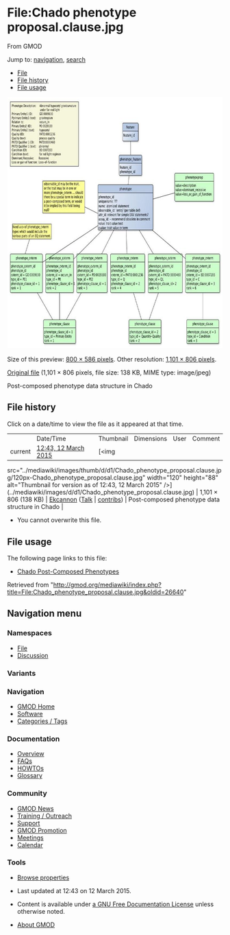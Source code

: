 <div id="mw-page-base" class="noprint">

</div>

<div id="mw-head-base" class="noprint">

</div>

<div id="content" class="mw-body" role="main">

<span id="top"></span>

<div id="mw-js-message" style="display:none;">

</div>



# <span dir="auto">File:Chado phenotype proposal.clause.jpg</span>

<div id="bodyContent">

<div id="siteSub">

From GMOD

</div>

<div id="contentSub">

</div>

<div id="jump-to-nav" class="mw-jump">

Jump to: [navigation](#mw-navigation), [search](#p-search)

</div>

<div id="mw-content-text">

- [File](#file)
- [File history](#filehistory)
- [File usage](#filelinks)

<div id="file" class="fullImageLink">

[<img
src="../mediawiki/images/thumb/d/d1/Chado_phenotype_proposal.clause.jpg/800px-Chado_phenotype_proposal.clause.jpg"
srcset="../mediawiki/images/d/d1/Chado_phenotype_proposal.clause.jpg 1.5x, ../mediawiki/images/d/d1/Chado_phenotype_proposal.clause.jpg 2x"
width="800" height="586"
alt="File:Chado phenotype proposal.clause.jpg" />](../mediawiki/images/d/d1/Chado_phenotype_proposal.clause.jpg)

<div class="mw-filepage-resolutioninfo">

Size of this preview: <a
href="../mediawiki/images/thumb/d/d1/Chado_phenotype_proposal.clause.jpg/800px-Chado_phenotype_proposal.clause.jpg"
class="mw-thumbnail-link">800 × 586 pixels</a>.
<span class="mw-filepage-other-resolutions">Other resolution:
<a href="../mediawiki/images/d/d1/Chado_phenotype_proposal.clause.jpg"
class="mw-thumbnail-link">1,101 × 806 pixels</a>.</span>

</div>

</div>

<div class="fullMedia">

<a href="../mediawiki/images/d/d1/Chado_phenotype_proposal.clause.jpg"
class="internal" title="Chado phenotype proposal.clause.jpg">Original
file</a> ‎<span class="fileInfo">(1,101 × 806 pixels, file size: 138 KB,
MIME type: image/jpeg)</span>

</div>

<div id="mw-imagepage-content" class="mw-content-ltr" lang="en"
dir="ltr">

Post-composed phenotype data structure in Chado

</div>

## File history

<div id="mw-imagepage-section-filehistory">

Click on a date/time to view the file as it appeared at that time.

|  |  |  |  |  |  |
|----|----|----|----|----|----|
|  | Date/Time | Thumbnail | Dimensions | User | Comment |
| current | [12:43, 12 March 2015](../mediawiki/images/d/d1/Chado_phenotype_proposal.clause.jpg) | [<img
src="../mediawiki/images/thumb/d/d1/Chado_phenotype_proposal.clause.jpg/120px-Chado_phenotype_proposal.clause.jpg"
width="120" height="88"
alt="Thumbnail for version as of 12:43, 12 March 2015" />](../mediawiki/images/d/d1/Chado_phenotype_proposal.clause.jpg) | 1,101 × 806 <span style="white-space: nowrap;">(138 KB)</span> | <a
href="http://gmod.org/mediawiki/index.php?title=User:Ekcannon&amp;action=edit&amp;redlink=1"
class="new mw-userlink"
title="User:Ekcannon (page does not exist)">Ekcannon</a> <span style="white-space: nowrap;"> <span class="mw-usertoollinks">(<a
href="http://gmod.org/mediawiki/index.php?title=User_talk:Ekcannon&amp;action=edit&amp;redlink=1"
class="new" title="User talk:Ekcannon (page does not exist)">Talk</a> \| [contribs](Special:Contributions/Ekcannon "Special:Contributions/Ekcannon"))</span></span> | Post-composed phenotype data structure in Chado |

</div>

- <span id="mw-imagepage-upload-disallowed">You cannot overwrite this
  file.</span>

## File usage

<div id="mw-imagepage-section-linkstoimage">

The following page links to this file:

- [Chado Post-Composed
  Phenotypes](Chado_Post-Composed_Phenotypes "Chado Post-Composed Phenotypes")

</div>

</div>

<div class="printfooter">

Retrieved from
"<http://gmod.org/mediawiki/index.php?title=File:Chado_phenotype_proposal.clause.jpg&oldid=26640>"

</div>

<div id="catlinks" class="catlinks catlinks-allhidden">

</div>

<div class="visualClear">

</div>

</div>

</div>

<div id="mw-navigation">

## Navigation menu

<div id="mw-head">



<div id="left-navigation">

<div id="p-namespaces" class="vectorTabs" role="navigation"
aria-labelledby="p-namespaces-label">

### Namespaces

- <span id="ca-nstab-image"><a href="File:Chado_phenotype_proposal.clause.jpg" accesskey="c"
  title="View the file page [c]">File</a></span>
- <span id="ca-talk"><a
  href="http://gmod.org/mediawiki/index.php?title=File_talk:Chado_phenotype_proposal.clause.jpg&amp;action=edit&amp;redlink=1"
  accesskey="t"
  title="Discussion about the content page [t]">Discussion</a></span>

</div>

<div id="p-variants" class="vectorMenu emptyPortlet" role="navigation"
aria-labelledby="p-variants-label">

### 

### Variants[](#)

<div class="menu">

</div>

</div>

</div>





</div>

</div>

</div>

<div id="mw-panel">

<div id="p-logo" role="banner">

<a href="Main_Page"
style="background-image: url(../images/GMOD-cogs.png);"
title="Visit the main page"></a>

</div>

<div id="p-Navigation" class="portal" role="navigation"
aria-labelledby="p-Navigation-label">

### Navigation

<div class="body">

- <span id="n-GMOD-Home">[GMOD Home](Main_Page)</span>
- <span id="n-Software">[Software](GMOD_Components)</span>
- <span id="n-Categories-.2F-Tags">[Categories /
  Tags](Categories)</span>

</div>

</div>

<div id="p-Documentation" class="portal" role="navigation"
aria-labelledby="p-Documentation-label">

### Documentation

<div class="body">

- <span id="n-Overview">[Overview](Overview)</span>
- <span id="n-FAQs">[FAQs](Category:FAQ)</span>
- <span id="n-HOWTOs">[HOWTOs](Category:HOWTO)</span>
- <span id="n-Glossary">[Glossary](Glossary)</span>

</div>

</div>

<div id="p-Community" class="portal" role="navigation"
aria-labelledby="p-Community-label">

### Community

<div class="body">

- <span id="n-GMOD-News">[GMOD News](GMOD_News)</span>
- <span id="n-Training-.2F-Outreach">[Training /
  Outreach](Training_and_Outreach)</span>
- <span id="n-Support">[Support](Support)</span>
- <span id="n-GMOD-Promotion">[GMOD Promotion](GMOD_Promotion)</span>
- <span id="n-Meetings">[Meetings](Meetings)</span>
- <span id="n-Calendar">[Calendar](Calendar)</span>

</div>

</div>

<div id="p-tb" class="portal" role="navigation"
aria-labelledby="p-tb-label">

### Tools

<div class="body">


- <span id="t-smwbrowselink"><a href="Special:Browse/File:Chado_phenotype_proposal.clause.jpg"
  rel="smw-browse">Browse properties</a></span>

</div>

</div>

</div>

</div>

<div id="footer" role="contentinfo">

- <span id="footer-info-lastmod">Last updated at 12:43 on 12 March
  2015.</span>
<!-- - <span id="footer-info-viewcount">1,015 page views.</span> -->
- <span id="footer-info-copyright">Content is available under
  <a href="http://www.gnu.org/licenses/fdl-1.3.html" class="external"
  rel="nofollow">a GNU Free Documentation License</a> unless otherwise
  noted.</span>

<!-- -->

- <span id="footer-places-about">[About
  GMOD](GMOD:About "GMOD:About")</span>

<!-- -->






</div>
